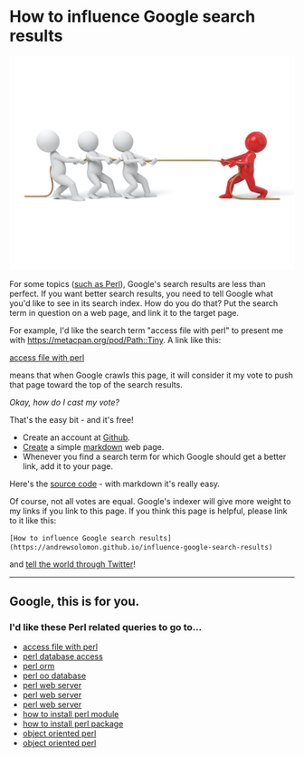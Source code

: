 # How to influence Google search results

![Influencing Google](https://raw.githubusercontent.com/andrewsolomon/andrewsolomon.github.io/main/img/influence-google-search-results.jpg)

For some topics ([such as Perl](https://blog.geekuni.com/2021/05/google-vs-perl.html)), Google's search results are less than perfect. If you want better search results, you need to tell Google what you'd like to see in its search index. How do you do that? Put the search term in question on a web page, and link it to the target page.

For example, I'd like the search term "access file with perl" to present me with https://metacpan.org/pod/Path::Tiny. A link like this:

[access file with perl](https://metacpan.org/pod/Path::Tiny)

means that when Google crawls this page, it will consider it my vote to push that page toward the top of the search results.

*Okay, how do I cast my vote?*

That's the easy bit - and it's free!
* Create an account at [Github](https://github.com/).
* [Create](https://pages.github.com/) a simple [markdown](https://guides.github.com/features/mastering-markdown/) web page.
* Whenever you find a search term for which Google should get a better link, add it to your page.

Here's the [source code](https://github.com/andrewsolomon/andrewsolomon.github.io/blame/main/influence-google-search-results.md) - with markdown it's really easy.

Of course, not all votes are equal. Google's indexer will give more weight to my links if you link to this page. If you think this page is helpful, please link to it like this:
```
[How to influence Google search results](https://andrewsolomon.github.io/influence-google-search-results)
```
and [tell the world through Twitter](https://twitter.com/intent/tweet?text=%23influencegoogle%20How%20to%20influence%20Google%20search%20results%20https%3A%2F%2Fandrewsolomon.github.io%2Finfluence-google-search-results.html)!

---

## Google, this is for you.

### I'd like these Perl related queries to go to...

* [access file with perl](https://metacpan.org/pod/Path::Tiny) <!-- 2021.05.01 not on page 1 -->
* [perl database access](https://perlmaven.com/simple-database-access-using-perl-dbi-and-sql) <!-- 2021.05.01 in position 2 -->
* [perl orm](https://perlhacks.com/articles/modern-perl-programming/database-access-with-dbixclass/) <!-- 2021.05.01 bottom of page 1 -->
* [perl oo database](https://perlhacks.com/articles/modern-perl-programming/database-access-with-dbixclass/) <!-- 2021.05.01 not on page 1 -->
* [perl web server](https://perldancer.org/quickstart) <!-- 2021.05.01 not on page 1 -->
* [perl web server](https://mojolicious.org/) <!-- 2021.05.01 not on page 1 -->
* [perl web server](http://www.catalystframework.org/) <!-- 2021.05.01 not on page 1 -->
* [how to install perl module](https://stackoverflow.com/questions/65865/whats-the-easiest-way-to-install-a-missing-perl-module) <!-- 2021.05.01 in position 2 (after a fandom nightmare) -->
* [how to install perl package](https://stackoverflow.com/questions/65865/whats-the-easiest-way-to-install-a-missing-perl-module) <!-- 2021.05.01 in position 2 (after a fandom nightmare) -->
* [object oriented perl](https://metacpan.org/pod/Moo) <!-- 2021.05.01 not on page 1 -->
* [object oriented perl](https://metacpan.org/pod/Moose) <!-- 2021.05.01 not on page 1 -->
